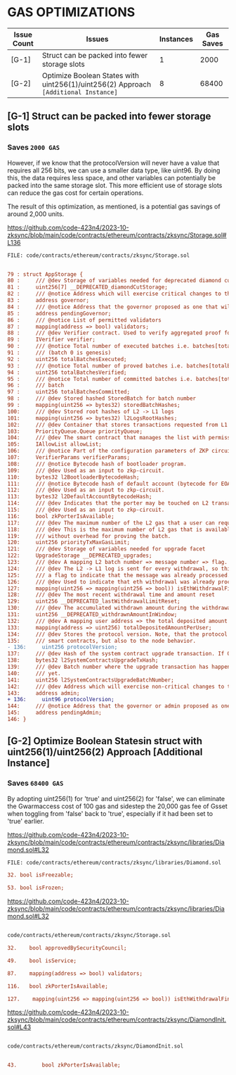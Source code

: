 # GAS OPTIMIZATIONS

| Issue Count | Issues | Instances | Gas Saves |
|----------|----------|----------|----------|
| [G-1]  |Struct can be packed into fewer storage slots| 1  | 2000 |
| [G-2]  |Optimize Boolean States with uint256(1)/uint256(2) Approach ``[Additional Instance]``| 8 | 68400  |





## [G-1] Struct can be packed into fewer storage slots

### Saves ``2000 GAS``

However, if we know that the protocolVersion will never have a value that requires all 256 bits, we can use a smaller data type, like uint96. By doing this, the data requires less space, and other variables can potentially be packed into the same storage slot. This more efficient use of storage slots can reduce the gas cost for certain operations.

The result of this optimization, as mentioned, is a potential gas savings of around 2,000 units.

https://github.com/code-423n4/2023-10-zksync/blob/main/code/contracts/ethereum/contracts/zksync/Storage.sol#L136


```diff
FILE: code/contracts/ethereum/contracts/zksync/Storage.sol


79 : struct AppStorage {
80 :     /// @dev Storage of variables needed for deprecated diamond cut facet
81 :     uint256[7] __DEPRECATED_diamondCutStorage;
82 :     /// @notice Address which will exercise critical changes to the Diamond Proxy (upgrades, freezing & unfreezing)
83 :     address governor;
84 :     /// @notice Address that the governor proposed as one that will replace it
85 :     address pendingGovernor;
86 :     /// @notice List of permitted validators
87 :     mapping(address => bool) validators;
88 :     /// @dev Verifier contract. Used to verify aggregated proof for batches
89 :     IVerifier verifier;
90 :     /// @notice Total number of executed batches i.e. batches[totalBatchesExecuted] points at the latest executed batch
91 :     /// (batch 0 is genesis)
92 :     uint256 totalBatchesExecuted;
93 :     /// @notice Total number of proved batches i.e. batches[totalBatchesProved] points at the latest proved batch
94 :     uint256 totalBatchesVerified;
95 :     /// @notice Total number of committed batches i.e. batches[totalBatchesCommitted] points at the latest committed
96 :     /// batch
97 :     uint256 totalBatchesCommitted;
98 :     /// @dev Stored hashed StoredBatch for batch number
99 :     mapping(uint256 => bytes32) storedBatchHashes;
100:     /// @dev Stored root hashes of L2 -> L1 logs
101:     mapping(uint256 => bytes32) l2LogsRootHashes;
102:     /// @dev Container that stores transactions requested from L1
103:     PriorityQueue.Queue priorityQueue;
104:     /// @dev The smart contract that manages the list with permission to call contract functions
105:     IAllowList allowList;
106:     /// @notice Part of the configuration parameters of ZKP circuits. Used as an input for the verifier smart contract
107:     VerifierParams verifierParams;
108:     /// @notice Bytecode hash of bootloader program.
109:     /// @dev Used as an input to zkp-circuit.
110:     bytes32 l2BootloaderBytecodeHash;
111:     /// @notice Bytecode hash of default account (bytecode for EOA).
112:     /// @dev Used as an input to zkp-circuit.
113:     bytes32 l2DefaultAccountBytecodeHash;
114:     /// @dev Indicates that the porter may be touched on L2 transactions.
115:     /// @dev Used as an input to zkp-circuit.
116:     bool zkPorterIsAvailable;
117:     /// @dev The maximum number of the L2 gas that a user can request for L1 -> L2 transactions
118:     /// @dev This is the maximum number of L2 gas that is available for the "body" of the transaction, i.e.
119:     /// without overhead for proving the batch.
120:     uint256 priorityTxMaxGasLimit;
121:     /// @dev Storage of variables needed for upgrade facet
122:     UpgradeStorage __DEPRECATED_upgrades;
123:     /// @dev A mapping L2 batch number => message number => flag.
124:     /// @dev The L2 -> L1 log is sent for every withdrawal, so this mapping is serving as
125:     /// a flag to indicate that the message was already processed.
126:     /// @dev Used to indicate that eth withdrawal was already processed
127:     mapping(uint256 => mapping(uint256 => bool)) isEthWithdrawalFinalized;
128:     /// @dev The most recent withdrawal time and amount reset
129:     uint256 __DEPRECATED_lastWithdrawalLimitReset;
130:     /// @dev The accumulated withdrawn amount during the withdrawal limit window
131:     uint256 __DEPRECATED_withdrawnAmountInWindow;
132:     /// @dev A mapping user address => the total deposited amount by the user
133:     mapping(address => uint256) totalDepositedAmountPerUser;
134:     /// @dev Stores the protocol version. Note, that the protocol version may not only encompass changes to the
135:     /// smart contracts, but also to the node behavior.
- 136:     uint256 protocolVersion;
137:     /// @dev Hash of the system contract upgrade transaction. If 0, then no upgrade transaction needs to be done.
138:     bytes32 l2SystemContractsUpgradeTxHash;
139:     /// @dev Batch number where the upgrade transaction has happened. If 0, then no upgrade transaction has happened
140:     /// yet.
141:     uint256 l2SystemContractsUpgradeBatchNumber;
142:     /// @dev Address which will exercise non-critical changes to the Diamond Proxy (changing validator set & unfreezing)
143:     address admin;
+ 136:     uint96 protocolVersion;
144:     /// @notice Address that the governor or admin proposed as one that will replace admin role
145:     address pendingAdmin;
146: }


```
## [G-2] Optimize Boolean Statesin struct with uint256(1)/uint256(2) Approach [Additional Instance]

### Saves ``68400 GAS``
By adopting uint256(1) for 'true' and uint256(2) for 'false', we can eliminate the Gwarmaccess cost of 100 gas and sidestep the 20,000 gas fee of Gsset when toggling from 'false' back to 'true', especially if it had been set to 'true' earlier.



https://github.com/code-423n4/2023-10-zksync/blob/main/code/contracts/ethereum/contracts/zksync/libraries/Diamond.sol#L32

```diff
FILE: code/contracts/ethereum/contracts/zksync/libraries/Diamond.sol

32. bool isFreezable;

53. bool isFrozen;
```

https://github.com/code-423n4/2023-10-zksync/blob/main/code/contracts/ethereum/contracts/zksync/libraries/Diamond.sol#L32

```diff

code/contracts/ethereum/contracts/zksync/Storage.sol

32.    bool approvedBySecurityCouncil;

49.    bool isService;

87.    mapping(address => bool) validators;

116.   bool zkPorterIsAvailable;

127.    mapping(uint256 => mapping(uint256 => bool)) isEthWithdrawalFinalized;

```

https://github.com/code-423n4/2023-10-zksync/blob/main/code/contracts/ethereum/contracts/zksync/DiamondInit.sol#L43

```diff

code/contracts/ethereum/contracts/zksync/DiamondInit.sol


43.        bool zkPorterIsAvailable;

```
